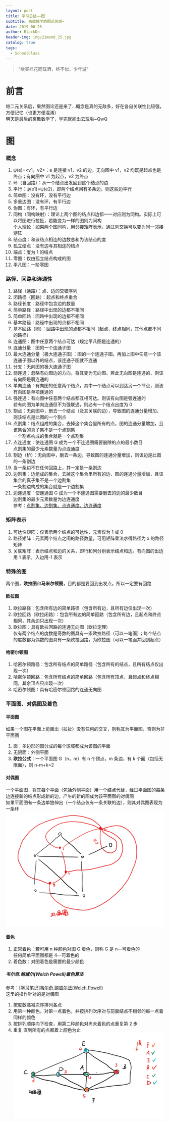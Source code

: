 ```yaml
---
layout: post
title: 学习总结——图
subtitle: 离散数学的图论总结~
date: 2019-06-25
author: BlackDn
header-img: img/21mon8_25.jpg
catalog: true
tags:
  - SchoolClass
---
```


> "欲买桂花同载酒，终不似，少年游"

# 前言

继二元关系后，果然图论还是来了...概念是真的无敌多，好在各自关联性比较强，方便记忆（也更方便混淆）  
明天是最后的离散数学了，学完就能出去玩啦~QwQ

# 图

### 概念

1. ψ(e)=<v1，v2>：e 是连接 v1，v2 的边。无向图中 v1，v2 均既是起点也是终点；有向图中 v1 为起点，v2 为终点
2. 环（自回路）：从一个结点出发回到这个结点的边
3. 平行：ψ(e1)=ψ(e2)，即两个结点间有多条边，则这些边平行
4. 简单图：没有环，没有平行边
5. 多重边图：没有环，有平行边
6. 伪图：有环，有平行边
7. 同构（同构映射）：理论上两个图的结点和边都一一对应则为同构。实际上可以将图进行拉扯，若能变为一样的图则为同构  
   个人理论：如果两个图同构，用邻接矩阵表示，通过列交换可以变为同一邻接矩阵
8. 结点度：和该结点相连的边数总和为该结点的度
9. 孤立结点：没有边与其相连的结点
10. 端点：度为 1 的结点
11. 零图：仅由孤立结点构成的图
12. 平凡图：一阶零图

### 路径、回路和连通性

1. 路径（通路）：点、边的交错序列
2. 闭路径（回路）：起点和终点重合
3. 路径长度：路径中包含边的数量
4. 简单路径：路径中出现的边都不相同
5. 简单回路：回路中出现的边都不相同
6. 基本路径：路径中出现的点都不相同
7. 基本回路（圈）：回路中出现的点都不相同（起点、终点相同，其他点都不同的路径）
8. 连通图：图中任意两个结点可达（规定平凡图是连通的）
9. 连通分量：图的一个连通子图
10. 最大连通分量（极大连通子图）：图的一个连通子图。再加上图中任意一个该连通子图以外的结点，该连通子图就不连通
11. 分支：无向图的极大连通子图
12. 弱连通：忽略有向图边的方向，将其变为无向图。若此无向图是连通的，则该有向图是弱连通的
13. 单向连通：有向图的任意两个结点，其中一个结点可以到达另一个节点，则该有向图是单项连通的
14. 强连通：有向图中任意两个结点都互相可达。则该有向图是强连通的  
    若有向图为单向连通但不为强联通，则必有一个结点出度为 0
15. 割点：无向图中，删去一个结点（及其关联的边），导致图的连通分量增加，则该结点是此图的一个割点
16. 点割集：结点组成的集合，去掉这个集合里所有的点，图的连通分量增加，且该集合的真子集不是一个点割集  
    一个割点构成的集合就是一个点割集
17. 点连通度：使连通图 G 成为一个不连通图需要删除的点的最小数目  
    点割集的最少元素数量为点连通度
18. 割边（桥）：无向图中，删去一条边，导致图的连通分量增加，则该边是此图的一条割边
19. 当一条边不在任何回路上，其一定是一条割边
20. 边割集：边组成的集合，去掉这个集合里所有的边，图的连通分量增加，且该集合的真子集不是一个边割集  
    一条割边构成的集合就是一个边割集
21. 边连通度：使连通图 G 成为一个不连通图需要删去的边的最少数目  
    边割集的最少元素数量为边连通度  
    参考：[点割集、边割集、点连通度、边连通度](https://blog.csdn.net/kindoms214/article/details/84993199)

### 矩阵表示

1. 可达性矩阵：仅表示两个结点的可达性，元素仅为 1 或 0
2. 路径矩阵：元素两个结点之间的路径数量，可用矩阵乘法求得路径为 x 的路径矩阵
3. 关联矩阵：表示结点和边的关系，即行和列分别表示结点和边。有向图的出边用 1 表示，入边用-1 表示

### 特殊的图

两个图，**欧拉图**和**马米尔顿图**，目的都是要回到出发点，所以一定要有回路

#### 欧拉图

1. 欧拉路径：包含所有边的简单路径（包含所有边，且所有边仅出现一次）
2. 欧拉回路（欧拉闭路）：包含所有边的简单回路（包含所有边，且起点和终点相同，其余边只出现一次）
3. 欧拉图：具有欧拉回路的连通无向图（欧拉定理）  
   仅有两个结点的度数是奇数的图具有一条欧拉路径（可以一笔画）；每个结点的度数都为偶数的图具有一条欧拉回路，为欧拉图（可以一笔画并回到起点）

#### 哈密尔顿图

1. 哈密尔顿路径：包含所有结点的简单路径（包含所有的结点，且所有结点仅出现一次）
2. 哈密尔顿回路：包含所有结点的简单回路（包含所有顶点，且起点和终点相同，其余顶点只出现一次）
3. 哈密尔顿图：具有哈密尔顿回路的连通无向图

### 平面图、对偶图及着色

#### 平面图

如果一个图在平面上能画出（拉扯）没有任何的交叉，则称其为平面图，否则为非平面图

1. 面：多边形的图分成的每个区域都成为该图的平面
2. 无限面：外侧平面
3. **欧拉公式**：一个平面图 G（n，m）有 n 个顶点，m 条边，有 k 个面（包括无限面），则 n-m+k=2

#### 对偶图

一个平面图，将其每个平面（包括外侧平面）用一个结点代替，经过平面图的每条边连接新的结点形成新的边，产生的新的图成为该平面图的对偶图  
如果平面图有一条边单独伸出（一个结点仅有一条关联的边），则其对偶图表现为一条环  
![DualGraph](https://github.com/BlackDn/BlackDn.github.io/blob/master/img/Post_Graph/DualGraph.png?raw=true)

#### 着色

1. 正常着色：若可用 n 种颜色对图 G 着色，则称 G 是 n—可着色的  
   任何简单平面图都是 4—可着色的
2. 着色数：对图着色是需要的最少颜色

##### 韦尔奇.鲍威尔(Welch Powell)着色算法

参考：[[学习笔记]韦尔奇.鲍威尔法(Welch Powell)](https://www.cnblogs.com/dystopia-p/archive/2013/04/17/3025908.html)  
这里的操作针对的是对偶图

1. 按度数递减次序排列各点
2. 用第一种颜色，对第一点着色，并按排列次序对与前面结点不相邻的每一点着同样的颜色
3. 按排列顺序向下检查，用第二种颜色对尚未着色的点重复第 2 步
4. 重复 直到所有的点都着上颜色为止
   ![WelchPowell](https://github.com/BlackDn/BlackDn.github.io/blob/master/img/Post_Graph/WelchPowell.png?raw=true)
